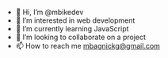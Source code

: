 - 👋 Hi, I’m @mbikedev
- 👀 I’m interested in web development
- 🌱 I’m currently learning JavaScript
- 💞️ I’m looking to collaborate on a project
- 📫 How to reach me mbagnickg@gmail.com

<!---
mbikedev/mbikedev is a ✨ special ✨ repository because its `README.md` (this file) appears on your GitHub profile.
You can click the Preview link to take a look at your changes.
--->
